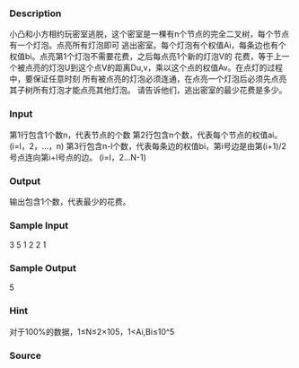 
### Description

小凸和小方相约玩密室逃脱，这个密室是一棵有n个节点的完全二叉树，每个节点有一个灯泡。点亮所有灯泡即可
逃出密室。每个灯泡有个权值Ai，每条边也有个权值bi。点亮第1个灯泡不需要花费，之后每点亮1个新的灯泡V的
花费，等于上一个被点亮的灯泡U到这个点V的距离Du,v，乘以这个点的权值Av。在点灯的过程中，要保证任意时刻
所有被点亮的灯泡必须连通，在点亮一个灯泡后必须先点亮其子树所有灯泡才能点亮其他灯泡。
请告诉他们，逃出密室的最少花费是多少。


### Input
第1行包含1个数n，代表节点的个数
第2行包含n个数，代表每个节点的权值ai。(i=l，2，…，n)
第3行包含n-l个数，代表每条边的权值bi，第i号边是由第(i+1)/2号点连向第i+l号点的边。
(i=l，2...N-1)

### Output
输出包含1个数，代表最少的花费。

### Sample Input
3 
5 1 2
2 1
### Sample Output
5
### Hint
对于100%的数据，1≤N≤2×105，1<Ai,Bi≤10^5

### Source
